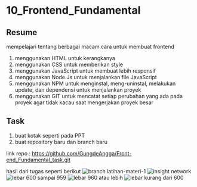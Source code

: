 # 10_Frontend_Fundamental
## Resume
mempelajari tentang berbagai macam cara untuk membuat frontend
1. menggunakan HTML untuk kerangkanya
2. menggunakan CSS untuk memberikan style
3. menggunakan JavaScript untuk membuat lebih responsif
4. menggunakan Node.Js untuk menjalankan file JavaScript
5. menggunakan NPM untuk menginstal, meng-uninstal, melakukan update, dan dependensi untuk menjalankan proyek
6. menggunakan GIT untuk mencatat setiap perubahan yang ada pada proyek agar tidak kacau saat mengerjakan proyek besar 

## Task
1. buat kotak seperti pada PPT
2. buat repository baru dan branch baru

link repo : https://github.com/GungdeAngga/Front-end_Fundamental_task.git

hasil dari tugas seperti berikut
![branch latihan-materi-1](https://user-images.githubusercontent.com/72496912/158062768-346cdfb8-25f2-4226-a8da-6b0dc728f27c.png)
![insight network](https://user-images.githubusercontent.com/72496912/158062769-82f223b1-fbf7-4f55-8b38-c0d9de327aff.png)
![lebar 600 sampai 959](https://user-images.githubusercontent.com/72496912/158062770-1927c76a-e1fc-4c57-975b-73d882792567.png)
![lebar 960 atau lebih](https://user-images.githubusercontent.com/72496912/158062774-2c5577b7-e236-40a5-bbf8-bc796f09217c.png)
![lebar kurang dari 600](https://user-images.githubusercontent.com/72496912/158062775-2b8ae4d7-1cf2-43ce-aaae-7f0ef6e7cefb.png)
